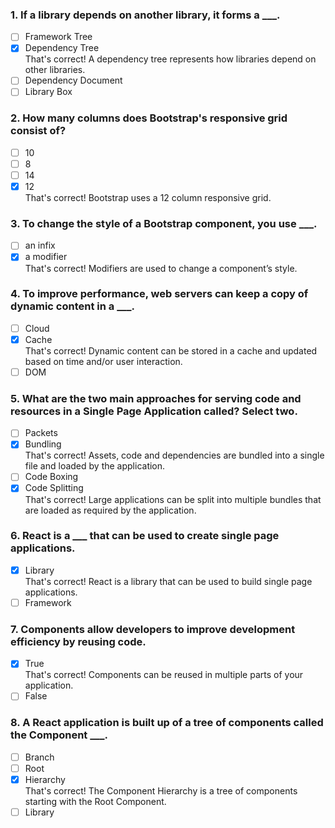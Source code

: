### 1. If a library depends on another library, it forms a \_\_\_.

- [ ] Framework Tree
- [x] Dependency Tree <br>
      That's correct! A dependency tree represents how libraries depend on other libraries.
- [ ] Dependency Document
- [ ] Library Box

### 2. How many columns does Bootstrap's responsive grid consist of?

- [ ] 10
- [ ] 8
- [ ] 14
- [x] 12 <br>
      That's correct! Bootstrap uses a 12 column responsive grid.

### 3. To change the style of a Bootstrap component, you use \_\_\_.

- [ ] an infix
- [x] a modifier <br>
      That's correct! Modifiers are used to change a component’s style.

### 4. To improve performance, web servers can keep a copy of dynamic content in a \_\_\_.

- [ ] Cloud
- [x] Cache <br>
      That's correct! Dynamic content can be stored in a cache and updated based on time and/or user interaction.
- [ ] DOM

### 5. What are the two main approaches for serving code and resources in a Single Page Application called? Select two.

- [ ] Packets
- [x] Bundling <br>
      That's correct! Assets, code and dependencies are bundled into a single file and loaded by the application.
- [ ] Code Boxing
- [x] Code Splitting <br>
      That's correct! Large applications can be split into multiple bundles that are loaded as required by the application.

### 6. React is a \_\_\_ that can be used to create single page applications.

- [x] Library <br>
      That's correct! React is a library that can be used to build single page applications.
- [ ] Framework

### 7. Components allow developers to improve development efficiency by reusing code.

- [x] True <br>
      That's correct! Components can be reused in multiple parts of your application.
- [ ] False

### 8. A React application is built up of a tree of components called the Component \_\_\_.

- [ ] Branch
- [ ] Root
- [x] Hierarchy <br>
      That's correct! The Component Hierarchy is a tree of components starting with the Root Component.
- [ ] Library
